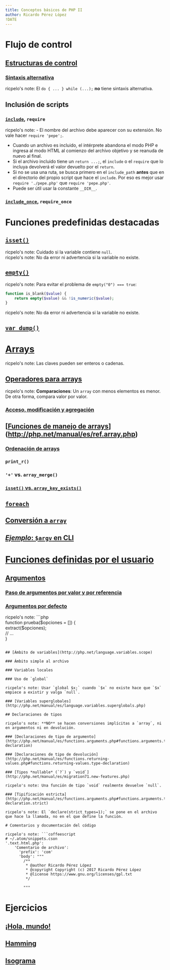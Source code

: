 ```yaml
---
title: Conceptos básicos de PHP II
author: Ricardo Pérez López
!DATE
---
```



# Flujo de control

## [Estructuras de control](http://php.net/manual/es/language.control-structures.php)

### [Sintaxis alternativa](http://php.net/manual/es/control-structures.alternative-syntax.php)

ricpelo's note: El `do { ... } while (...);` **no** tiene sintaxis alternativa.  

## Inclusión de scripts

### [`include`](http://php.net/manual/es/function.include.php), `require`

ricpelo's note: - El nombre del archivo debe aparecer con su extensión. No vale hacer `require 'pepe';`.  
- Cuando un archivo es incluido, el intérprete abandona el modo PHP e ingresa al modo HTML al comienzo del archivo objetivo y se reanuda de nuevo al final.  
- Si el archivo incluido tiene un `return ...;`, el `include` o el `require` que lo incluya devolverá el valor devuelto por el `return`.  
- Si no se usa una ruta, se busca primero en el `include_path` **antes** que en el directorio del propio script que hace el `include`. Por eso es mejor usar `require './pepe.php'` que `require 'pepe.php'`.  
- Puede ser útil usar la constante `__DIR__`.  

### [`include_once`](http://php.net/manual/es/function.include-once.php), `require_once`

# Funciones predefinidas destacadas

## [`isset()`](http://php.net/manual/es/function.isset.php)

ricpelo's note: Cuidado si la variable contiene `null`.  
ricpelo's note: No da error ni advertencia si la variable no existe.  

## [`empty()`](http://php.net/manual/es/function.empty.php)

ricpelo's note: Para evitar el problema de `empty("0") === true`:  
```php  
function is_blank($value) {  
    return empty($value) && !is_numeric($value);  
}  
```  
ricpelo's note: No da error ni advertencia si la variable no existe.  

## [`var_dump()`](http://php.net/manual/es/function.var-dump.php)

# [Arrays](http://php.net/manual/es/language.types.array.php)

ricpelo's note: Las claves pueden ser enteros o cadenas.  

## [Operadores para arrays](http://php.net/manual/es/language.operators.array.php)

ricpelo's note: **Comparaciones**: Un `array` con menos elementos es menor. De otra forma, compara valor por valor.  

### [Acceso, modificación y agregación](http://php.net/manual/es/language.types.array.php#language.types.array.syntax.modifying)

## [[Funciones de manejo de arrays](http://php.net/manual/es/book.array.php)](http://php.net/manual/es/ref.array.php)

### [Ordenación de arrays](http://php.net/manual/es/array.sorting.php)

### `print_r()`

### `'+'` vs. `array_merge()`

### [`isset()` vs. `array_key_exists()`](http://php.net/manual/es/function.array-key-exists.php#107786)

## [`foreach`](http://php.net/manual/es/control-structures.foreach.php)

## [Conversión a `array`](http://php.net/manual/es/language.types.array.php#language.types.array.casting)

## [*Ejemplo*: `$argv` en CLI](http://php.net/manual/es/reserved.variables.argv.php)

# [Funciones definidas por el usuario](http://php.net/manual/es/language.functions.php)

## [Argumentos](http://php.net/manual/es/functions.arguments.php)

### [Paso de argumentos por valor y por referencia](http://php.net/manual/es/functions.arguments.php#functions.arguments.by-reference)

### [Argumentos por defecto](http://php.net/manual/es/functions.arguments.php#functions.arguments.default)

ricpelo's note: ```php  
function prueba($opciones = []) {  
    extract($opciones);  
    // ...  
}  
```  

## [Ámbito de variables](http://php.net/language.variables.scope)

### Ámbito simple al archivo

### Variables locales

### Uso de `global`

ricpelo's note: Usar `global $x;` cuando `$x` no existe hace que `$x` empiece a existir y valga `null`.  

### [Variables superglobales](http://php.net/manual/es/language.variables.superglobals.php)

## Declaraciones de tipos

ricpelo's note: **NO** se hacen conversiones implícitas a `array`, ni en argumentos ni en devolución.  

### [Declaraciones de tipo de argumento](http://php.net/manual/es/functions.arguments.php#functions.arguments.type-declaration)

### [Declaraciones de tipo de devolución](http://php.net/manual/es/functions.returning-values.php#functions.returning-values.type-declaration)

### [Tipos *nullable* (`?`) y `void`](http://php.net/manual/es/migration71.new-features.php)

ricpelo's note: Una función de tipo `void` realmente devuelve `null`.  

### [Tipificación estricta](http://php.net/manual/es/functions.arguments.php#functions.arguments.type-declaration.strict)

ricpelo's note: El `declare(strict_types=1);` se pone en el archivo que hace la llamada, no en el que define la función.  

# Comentarios y documentación del código

ricpelo's note: ```coffeescript  
# ~/.atom/snippets.cson  
'.text.html.php':  
    'Comentario de archivo':  
      'prefix': 'com'  
      'body': """  
        /**  
         * @author Ricardo Pérez López  
         * @copyright Copyright (c) 2017 Ricardo Pérez López  
         * @license https://www.gnu.org/licenses/gpl.txt  
         */  
  
        """  
```  

# Ejercicios

## [¡Hola, mundo!](https://github.com/iesdonana/hola-mundo)

## [Hamming](https://github.com/iesdonana/hamming)

## [Isograma](https://github.com/iesdonana/isograma)
